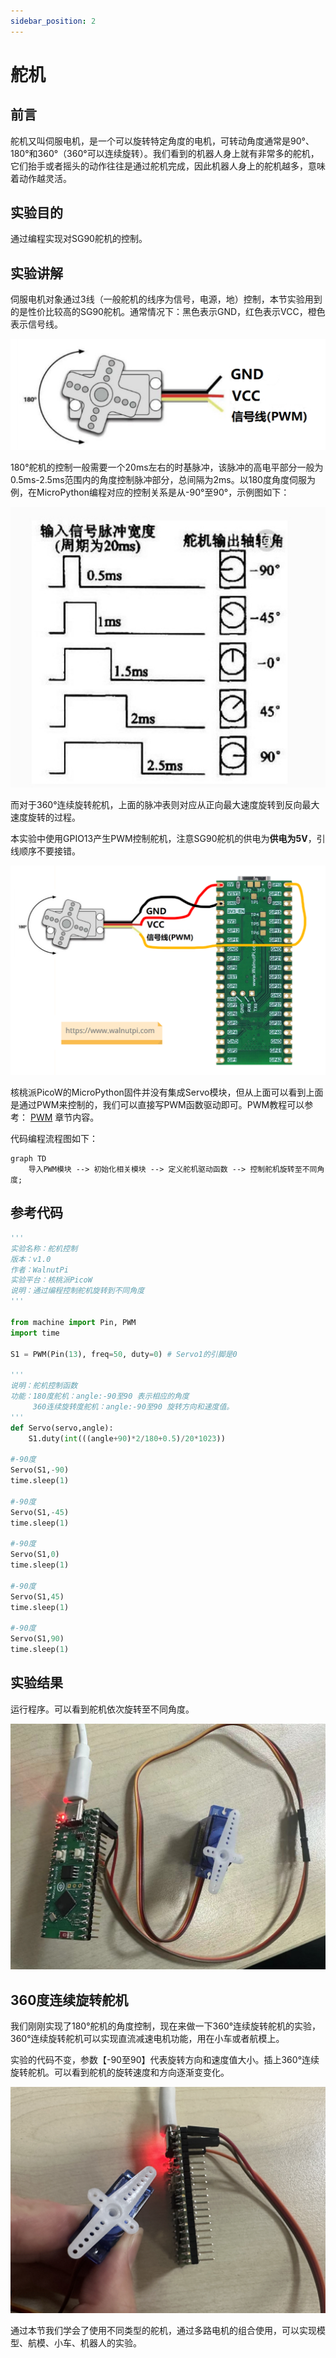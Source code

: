 ```yaml
---
sidebar_position: 2
---
```


# 舵机

## 前言
舵机又叫伺服电机，是一个可以旋转特定角度的电机，可转动角度通常是90°、180°和360°（360°可以连续旋转）。我们看到的机器人身上就有非常多的舵机，它们抬手或者摇头的动作往往是通过舵机完成，因此机器人身上的舵机越多，意味着动作越灵活。

## 实验目的
通过编程实现对SG90舵机的控制。

## 实验讲解

伺服电机对象通过3线（一般舵机的线序为信号，电源，地）控制，本节实验用到的是性价比较高的SG90舵机。通常情况下：黑色表示GND，红色表示VCC，橙色表示信号线。

![servo](./img/servo/servo1.png)

180°舵机的控制一般需要一个20ms左右的时基脉冲，该脉冲的高电平部分一般为0.5ms-2.5ms范围内的角度控制脉冲部分，总间隔为2ms。以180度角度伺服为例，在MicroPython编程对应的控制关系是从-90°至90°，示例图如下：

![servo](./img/servo/servo2.jpg)

而对于360°连续旋转舵机，上面的脉冲表则对应从正向最大速度旋转到反向最大速度旋转的过程。

本实验中使用GPIO13产生PWM控制舵机，注意SG90舵机的供电为**供电为5V**，引线顺序不要接错。

![servo](./img/servo/servo3.png)

核桃派PicoW的MicroPython固件并没有集成Servo模块，但从上面可以看到上面是通过PWM来控制的，我们可以直接写PWM函数驱动即可。PWM教程可以参考： [PWM](../basic_examples/pwm_beep.md) 章节内容。

代码编程流程图如下：




```mermaid
graph TD
    导入PWM模块 --> 初始化相关模块 --> 定义舵机驱动函数 --> 控制舵机旋转至不同角度;
```

## 参考代码

```python
'''
实验名称：舵机控制
版本：v1.0
作者：WalnutPi
实验平台：核桃派PicoW
说明：通过编程控制舵机旋转到不同角度
'''

from machine import Pin, PWM
import time

S1 = PWM(Pin(13), freq=50, duty=0) # Servo1的引脚是0

'''
说明：舵机控制函数
功能：180度舵机：angle:-90至90 表示相应的角度
     360连续旋转度舵机：angle:-90至90 旋转方向和速度值。
'''
def Servo(servo,angle):
    S1.duty(int(((angle+90)*2/180+0.5)/20*1023))

#-90度
Servo(S1,-90)
time.sleep(1)

#-90度
Servo(S1,-45)
time.sleep(1)

#-90度
Servo(S1,0)
time.sleep(1)

#-90度
Servo(S1,45)
time.sleep(1)

#-90度
Servo(S1,90)
time.sleep(1)
```

## 实验结果

运行程序。可以看到舵机依次旋转至不同角度。

![servo](./img/servo/servo4.png)

## 360度连续旋转舵机

我们刚刚实现了180°舵机的角度控制，现在来做一下360°连续旋转舵机的实验，360°连续旋转舵机可以实现直流减速电机功能，用在小车或者航模上。

实验的代码不变，参数【-90至90】代表旋转方向和速度值大小。插上360°连续旋转舵机。可以看到舵机的旋转速度和方向逐渐变变化。

![servo](./img/servo/servo5.png)

通过本节我们学会了使用不同类型的舵机，通过多路电机的组合使用，可以实现模型、航模、小车、机器人的实验。